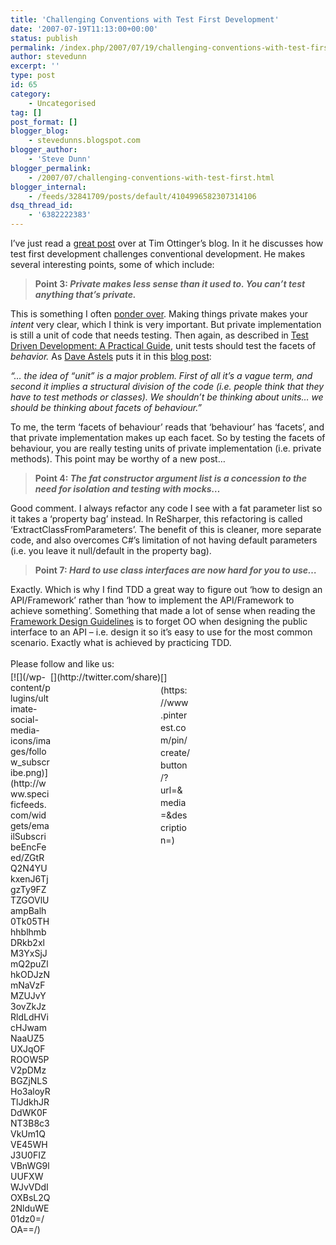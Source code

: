 ```yaml
---
title: 'Challenging Conventions with Test First Development'
date: '2007-07-19T11:13:00+00:00'
status: publish
permalink: /index.php/2007/07/19/challenging-conventions-with-test-first-development
author: stevedunn
excerpt: ''
type: post
id: 65
category:
    - Uncategorised
tag: []
post_format: []
blogger_blog:
    - stevedunns.blogspot.com
blogger_author:
    - 'Steve Dunn'
blogger_permalink:
    - /2007/07/challenging-conventions-with-test-first.html
blogger_internal:
    - /feeds/32841709/posts/default/4104996582307314106
dsq_thread_id:
    - '6382222383'
---
```

I’ve just read a [great post](http://blog.objectmentor.com/articles/2007/07/17/testing-will-challenge-your-conventions) over at Tim Ottinger’s blog. In it he discusses how test first development challenges conventional development. He makes several interesting points, some of which include:

> **Point 3: *Private makes less sense than it used to. You can’t test anything that’s private.***

This is something I often [ponder over](http://stevedunns.blogspot.com/2007/05/object-oriented-vs-test-oriented.html). Making things private makes your *intent* very clear, which I think is very important. But private implementation is still a unit of code that needs testing. Then again, as described in [Test Driven Development: A Practical Guide](http://www.amazon.co.uk/Test-Driven-Development-Practical-Guide/dp/0131016490), unit tests should test the facets of *behavior.* As [Dave Astels](http://daveastels.com/) puts it in this [blog post](http://daveastels.com/2005/07/05/a-new-look-at-test-driven-development/):

*“… the idea of “unit” is a major problem. First of all it’s a vague term, and second it implies a structural division of the code (i.e. people think that they have to test methods or classes). We shouldn’t be thinking about units… we should be thinking about facets of behaviour.”*

To me, the term ‘facets of behaviour’ reads that ‘behaviour’ has ‘facets’, and that private implementation makes up each facet. So by testing the facets of behaviour, you are really testing units of private implementation (i.e. private methods). This point may be worthy of a new post…

> **Point 4: *The fat constructor argument list is a concession to the need for isolation and testing with mocks…***

Good comment. I always refactor any code I see with a fat parameter list so it takes a ‘property bag’ instead. In ReSharper, this refactoring is called ‘ExtractClassFromParameters’. The benefit of this is cleaner, more separate code, and also overcomes C#’s limitation of not having default parameters (i.e. you leave it null/default in the property bag).

> **Point 7:  *Hard to use class interfaces are now hard for you to use…***

Exactly. Which is why I find TDD a great way to figure out ‘how to design an API/Framework’ rather than ‘how to implement the API/Framework to achieve something’. Something that made a lot of sense when reading the [Framework Design Guidelines](http://stevedunns.blogspot.com/2007/04/framework-design-guidelines-is.html) is to forget OO when designing the public interface to an API – i.e. design it so it’s easy to use for the most common scenario. Exactly what is achieved by practicing TDD.

<div class="sfsi_Sicons" style="width: 100%; display: inline-block; vertical-align: middle; text-align:left"><div style="margin:0px 8px 0px 0px; line-height: 24px"><span>Please follow and like us:</span></div><div class="sfsi_socialwpr"><div class="sf_subscrbe" style="text-align:left;float:left;width:64px">[![](/wp-content/plugins/ultimate-social-media-icons/images/follow_subscribe.png)](http://www.specificfeeds.com/widgets/emailSubscribeEncFeed/ZGtRQ2N4YUkxenJ6TjgzTy9FZTZGOVlUampBalh0Tk05THhhblhmbDRkb2xlM3YxSjJmQ2puZlhkODJzNmNaVzFMZUJvY3ovZkJzRldLdHVicHJwamNaaUZ5UXJqOFROOW5PV2pDMzBGZjNLSHo3aloyRTlJdkhJRDdWK0FNT3B8c3VkUm1QVE45WHJ3U0FIZVBnWG9lUUFXWWJvVDdIOXBsL2Q2NlduWE01dz0=/OA==/)</div><div class="sf_fb" style="text-align:left;width:98px"><div action="like" class="fb-like" data-layout="button" data-share="true" href="" send="false" showfaces="false" width="180"></div></div><div class="sf_twiter" style="text-align:left;float:left;width:auto">[](http://twitter.com/share)</div><div class="sf_pinit" style="text-align:left;float:left;line-height: 20px;width:47px">[](https://www.pinterest.com/pin/create/button/?url=&media=&description=)</div><div class="sf_google" style="text-align:left;float:left;max-width:62px;min-width:35px;"><div class="g-plusone" data-annotation="none" data-href="" data-size="large"></div></div></div></div>